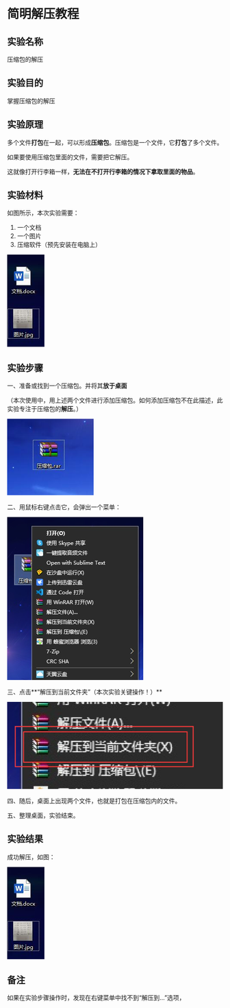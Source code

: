 # 简明解压教程

## 实验名称

压缩包的解压

## 实验目的

掌握压缩包的解压

## 实验原理

多个文件**打包**在一起，可以形成**压缩包**。压缩包是一个文件，它**打包**了多个文件。

如果要使用压缩包里面的文件，需要把它解压。

这就像打开行李箱一样，**无法在不打开行李箱的情况下拿取里面的物品**。

## 实验材料

如图所示，本次实验需要：

1. 一个文档
2. 一个图片
3. 压缩软件（预先安装在电脑上）

![material](image/1.jpg)

## 实验步骤

一、准备或找到一个压缩包。并将其**放于桌面**

（本次使用中，用上述两个文件进行添加压缩包。如何添加压缩包不在此描述，此实验专注于压缩包的**解压**。）

![](image/2.jpg)

二、用鼠标右键点击它，会弹出一个菜单：

![](image/3.jpg)

三、点击**“解压到当前文件夹”（本次实验关键操作！）**

![](image/5.jpg)

四、随后，桌面上出现两个文件，也就是打包在压缩包内的文件。

五、整理桌面，实验结束。

## 实验结果

成功解压，如图：

![material](image/1.jpg)

## 备注

如果在实验步骤操作时，发现在右键菜单中找不到“解压到...”选项，
